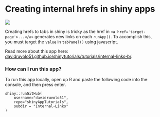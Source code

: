 # Creating internal hrefs in shiny apps

![](internal-links-vis.gif)

Creating hrefs to tabs in shiny is tricky as the href in `<a href='target-page'>...</a>` generates new links on each `runApp()`. To accomplish this, you must target the `value` in `tabPanel()` using javascript. 

Read more about this app here: [davidruvolo51.github.io/shinytutorials/tutorials/internal-links-b/](https://davidruvolo51.github.io/shinytutorials/tutorials/internal-links-b/).

### How can I run this app?

To run this app locally, open up R and paste the following code into the console, and then press enter.

```
shiny::runGitHub(
    username="davidruvolo51",
    repo="shinyAppTutorials", 
    subdir = "Internal-Links"
)
```


